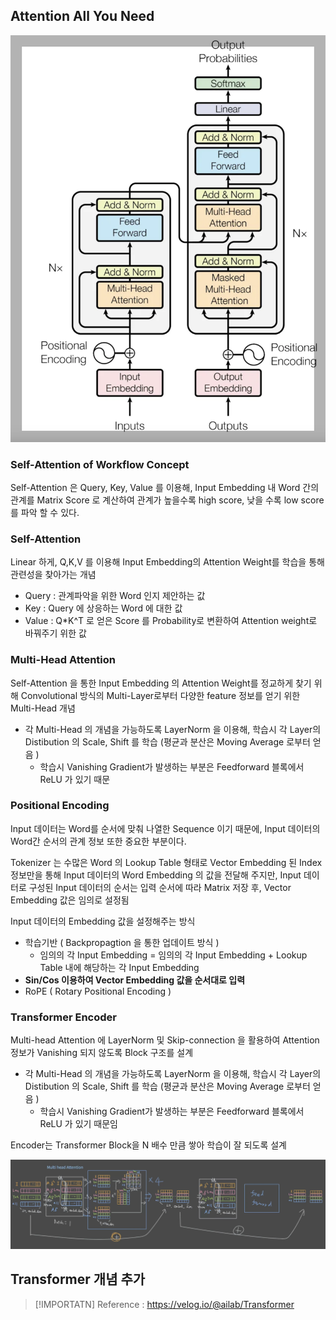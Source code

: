 

## Attention All You Need

![ Transformer structure ](./imgs/Transformer_structure.png)

### Self-Attention of Workflow Concept

Self-Attention 은 Query, Key, Value 를 이용해, Input Embedding 내 Word 간의 관계를 Matrix Score 로 계산하여 관계가 높을수록 high score, 낮을 수록 low score를 파악 할 수 있다.

### Self-Attention 

Linear 하게, Q,K,V 를 이용해 Input Embedding의 Attention Weight를 학습을 통해 관련성을 찾아가는 개념

- Query : 관계파악을 위한 Word 인지 제안하는 값
- Key : Query 에 상응하는 Word 에 대한 값
- Value : Q*K^T 로 얻은 Score 를 Probability로 변환하여 Attention weight로 바꿔주기 위한 값

### Multi-Head Attention

Self-Attention 을 통한 Input Embedding 의 Attention Weight를 정교하게 찾기 위해 Convolutional 방식의 Multi-Layer로부터 다양한 feature 정보를 얻기 위한 Multi-Head 개념

- 각 Multi-Head 의 개념을 가능하도록 LayerNorm 을 이용해, 학습시 각 Layer의 Distibution 의 Scale, Shift 를 학습 (평균과 분산은 Moving Average 로부터 얻음 )
  - 학습시 Vanishing Gradient가 발생하는 부분은 Feedforward 블록에서 ReLU 가 있기 때문

### Positional Encoding

Input 데이터는 Word를 순서에 맞춰 나열한 Sequence 이기 때문에, Input 데이터의 Word간 순서의 관계 정보 또한 중요한 부분이다.

Tokenizer 는 수많은 Word 의 Lookup Table 형태로 Vector Embedding 된 Index 정보만을 통해 Input 데이터의 Word Embedding 의 값을 전달해 주지만, Input 데이터로 구성된 Input 데이터의 순서는 입력 순서에 따라 Matrix 저장 후, Vector Embedding 값은 임의로 설정됨

Input 데이터의 Embedding 값을 설정해주는 방식
- 학습기반 ( Backpropagtion 을 통한 업데이트 방식 )
  - 임의의 각 Input Embedding = 임의의 각 Input Embedding + Lookup Table 내에 해당하는 각 Input Embedding 
- **Sin/Cos 이용하여 Vector Embedding 값을 순서대로 입력**
- RoPE ( Rotary Positional Encoding )

### Transformer Encoder

Multi-head Attention 에 LayerNorm 및 Skip-connection 을 활용하여 Attention 정보가 Vanishing 되지 않도록 Block 구조를 설계
- 각 Multi-Head 의 개념을 가능하도록 LayerNorm 을 이용해, 학습시 각 Layer의 Distibution 의 Scale, Shift 를 학습 (평균과 분산은 Moving Average 로부터 얻음 )
  - 학습시 Vanishing Gradient가 발생하는 부분은 Feedforward 블록에서 ReLU 가 있기 때문임

Encoder는 Transformer Block을 N 배수 만큼 쌓아 학습이 잘 되도록 설계

![ Transformer encoder by hand](./imgs/Transformer_encoder_hand.png)


## Transformer 개념 추가
> [!IMPORTATN]
> Reference : <https://velog.io/@ailab/Transformer>